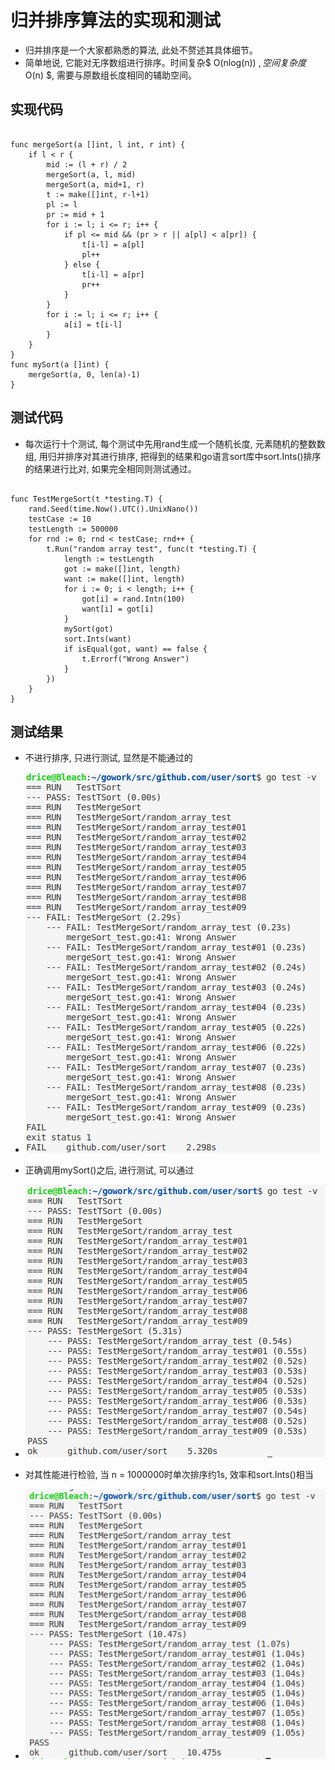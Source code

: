 # 归并排序算法的实现和测试

* 归并排序是一个大家都熟悉的算法, 此处不赘述其具体细节。
* 简单地说, 它能对无序数组进行排序。时间复杂$ O(nlog(n)) $, 空间复杂度$ O(n) $, 需要与原数组长度相同的辅助空间。
## 实现代码

<pre><code>
func mergeSort(a []int, l int, r int) {
	if l < r {
		mid := (l + r) / 2
		mergeSort(a, l, mid)
		mergeSort(a, mid+1, r)
		t := make([]int, r-l+1)
		pl := l
		pr := mid + 1
		for i := l; i <= r; i++ {
			if pl <= mid && (pr > r || a[pl] < a[pr]) {
				t[i-l] = a[pl]
				pl++
			} else {
				t[i-l] = a[pr]
				pr++
			}
		}
		for i := l; i <= r; i++ {
			a[i] = t[i-l]
		}
	}
}
func mySort(a []int) {
    mergeSort(a, 0, len(a)-1)
}
</code></pre>
## 测试代码

* 每次运行十个测试, 每个测试中先用rand生成一个随机长度, 元素随机的整数数组, 用归并排序对其进行排序, 把得到的结果和go语言sort库中sort.Ints()排序的结果进行比对, 如果完全相同则测试通过。
<pre><code>
func TestMergeSort(t *testing.T) {
	rand.Seed(time.Now().UTC().UnixNano())
	testCase := 10
	testLength := 500000
	for rnd := 0; rnd < testCase; rnd++ {
		t.Run("random array test", func(t *testing.T) {
			length := testLength
			got := make([]int, length)
			want := make([]int, length)
			for i := 0; i < length; i++ {
				got[i] = rand.Intn(100)
				want[i] = got[i]
			}
			mySort(got)
			sort.Ints(want)
			if isEqual(got, want) == false {
				t.Errorf("Wrong Answer")
			}
		})
	}
}
</code></pre>

## 测试结果

* 不进行排序, 只进行测试, 显然是不能通过的

* ![](pic/noSort.png)

  

* 正确调用mySort()之后, 进行测试, 可以通过

* ![](pic/sorted.png)

  

* 对其性能进行检验, 当 n = 1000000时单次排序约1s, 效率和sort.Ints()相当

* ![](pic/speed.png)